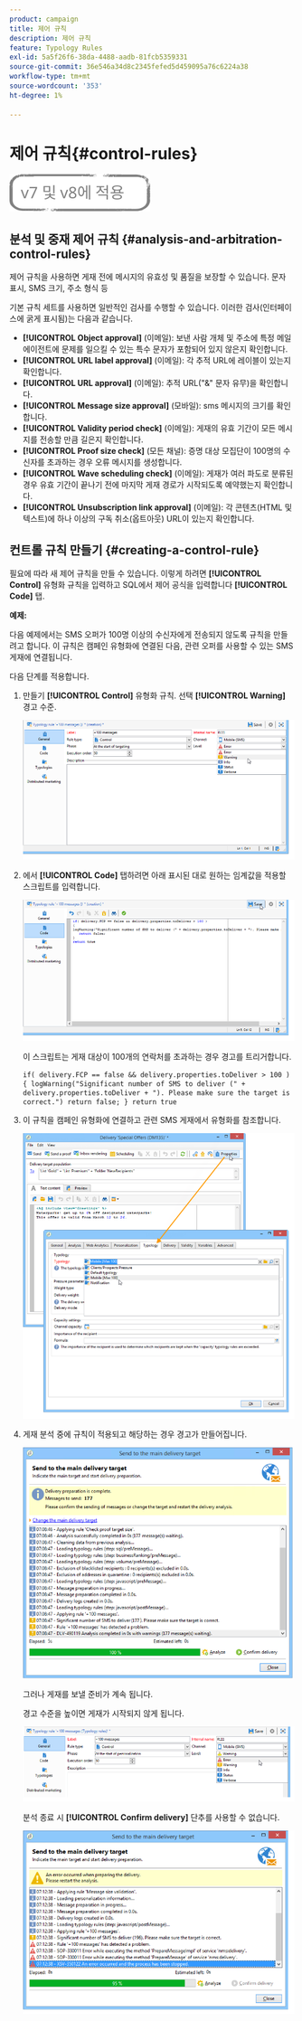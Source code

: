 ```yaml
---
product: campaign
title: 제어 규칙
description: 제어 규칙
feature: Typology Rules
exl-id: 5a5f26f6-38da-4488-aadb-81fcb5359331
source-git-commit: 36e546a34d8c2345fefed5d459095a76c6224a38
workflow-type: tm+mt
source-wordcount: '353'
ht-degree: 1%

---
```


# 제어 규칙{#control-rules}

![](../../assets/common.svg)

## 분석 및 중재 제어 규칙 {#analysis-and-arbitration-control-rules}

제어 규칙을 사용하면 게재 전에 메시지의 유효성 및 품질을 보장할 수 있습니다. 문자 표시, SMS 크기, 주소 형식 등

기본 규칙 세트를 사용하면 일반적인 검사를 수행할 수 있습니다. 이러한 검사(인터페이스에 굵게 표시됨)는 다음과 같습니다.

* **[!UICONTROL Object approval]** (이메일): 보낸 사람 개체 및 주소에 특정 메일 에이전트에 문제를 일으킬 수 있는 특수 문자가 포함되어 있지 않은지 확인합니다.
* **[!UICONTROL URL label approval]** (이메일): 각 추적 URL에 레이블이 있는지 확인합니다.
* **[!UICONTROL URL approval]** (이메일): 추적 URL(&quot;&amp;&quot; 문자 유무)을 확인합니다.
* **[!UICONTROL Message size approval]** (모바일): sms 메시지의 크기를 확인합니다.
* **[!UICONTROL Validity period check]** (이메일): 게재의 유효 기간이 모든 메시지를 전송할 만큼 길은지 확인합니다.
* **[!UICONTROL Proof size check]** (모든 채널): 증명 대상 모집단이 100명의 수신자를 초과하는 경우 오류 메시지를 생성합니다.
* **[!UICONTROL Wave scheduling check]** (이메일): 게재가 여러 파도로 분류된 경우 유효 기간이 끝나기 전에 마지막 게재 경로가 시작되도록 예약했는지 확인합니다.
* **[!UICONTROL Unsubscription link approval]** (이메일): 각 콘텐츠(HTML 및 텍스트)에 하나 이상의 구독 취소(옵트아웃) URL이 있는지 확인합니다.

## 컨트롤 규칙 만들기 {#creating-a-control-rule}

필요에 따라 새 제어 규칙을 만들 수 있습니다. 이렇게 하려면 **[!UICONTROL Control]** 유형화 규칙을 입력하고 SQL에서 제어 공식을 입력합니다 **[!UICONTROL Code]** 탭.

**예제:**

다음 예제에서는 SMS 오퍼가 100명 이상의 수신자에게 전송되지 않도록 규칙을 만들려고 합니다. 이 규칙은 캠페인 유형화에 연결된 다음, 관련 오퍼를 사용할 수 있는 SMS 게재에 연결됩니다.

다음 단계를 적용합니다.

1. 만들기 **[!UICONTROL Control]** 유형화 규칙. 선택 **[!UICONTROL Warning]** 경고 수준.

   ![](assets/campaign_opt_create_control_01.png)

1. 에서 **[!UICONTROL Code]** 탭하려면 아래 표시된 대로 원하는 임계값을 적용할 스크립트를 입력합니다.

   ![](assets/campaign_opt_create_control_02.png)

   이 스크립트는 게재 대상이 100개의 연락처를 초과하는 경우 경고를 트리거합니다.

   ```
   if( delivery.FCP == false && delivery.properties.toDeliver > 100 ) { logWarning("Significant number of SMS to deliver (" + delivery.properties.toDeliver + "). Please make sure the target is correct.") return false; } return true
   ```

1. 이 규칙을 캠페인 유형화에 연결하고 관련 SMS 게재에서 유형화를 참조합니다.

   ![](assets/campaign_opt_create_control_03.png)

1. 게재 분석 중에 규칙이 적용되고 해당하는 경우 경고가 만들어집니다.

   ![](assets/campaign_opt_create_control_04.png)

   그러나 게재를 보낼 준비가 계속 됩니다.

   경고 수준을 높이면 게재가 시작되지 않게 됩니다.

   ![](assets/campaign_opt_create_control_05.png)

   분석 종료 시 **[!UICONTROL Confirm delivery]** 단추를 사용할 수 없습니다.

   ![](assets/campaign_opt_create_control_06.png)
